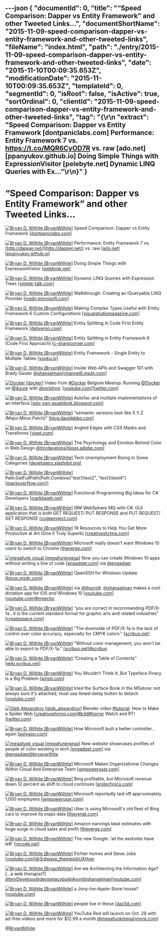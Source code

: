 ---json
{
  "documentId": 0,
  "title": "“Speed Comparison: Dapper vs Entity Framework” and other Tweeted Links…",
  "documentShortName": "2015-11-09-speed-comparison-dapper-vs-entity-framework-and-other-tweeted-links",
  "fileName": "index.html",
  "path": "./entry/2015-11-09-speed-comparison-dapper-vs-entity-framework-and-other-tweeted-links",
  "date": "2015-11-10T00:09:35.653Z",
  "modificationDate": "2015-11-10T00:09:35.653Z",
  "templateId": 0,
  "segmentId": 0,
  "isRoot": false,
  "isActive": true,
  "sortOrdinal": 0,
  "clientId": "2015-11-09-speed-comparison-dapper-vs-entity-framework-and-other-tweeted-links",
  "tag": "{\r\n  \"extract\": \"Speed Comparison: Dapper vs Entity Framework [dontpaniclabs.com]  Performance: Entity Framework 7 vs. <https://t.co/MQR6CyOD7R> vs. raw [ado.net] [ppanyukov.github.io]  Doing Simple Things with ExpressionVisitor [pelebyte.net]  Dynamic LINQ Queries with Ex...\"\r\n}"
}
---

# “Speed Comparison: Dapper vs Entity Framework” and other Tweeted Links…

[<img alt="Bryan D. Wilhite [BryanWilhite]" src="https://songhay.blob.core.windows.net/shared-social-twitter/BryanWilhite.jpeg">](http://songhayblog.azurewebsites.net/ "Bryan D. Wilhite [BryanWilhite]") Speed Comparison: Dapper vs Entity Framework [[dontpaniclabs.com]](http://www.dontpaniclabs.com/blog/post/2014/05/01/Speed-Comparison-Dapper-vs-Entity-Framework/)

[<img alt="Bryan D. Wilhite [BryanWilhite]" src="https://songhay.blob.core.windows.net/shared-social-twitter/BryanWilhite.jpeg">](http://songhayblog.azurewebsites.net/ "Bryan D. Wilhite [BryanWilhite]") Performance: Entity Framework 7 vs. [http://dapper.net/](http://dapper.net/) vs. raw [[ado.net]](http://ADO.NET)[[ppanyukov.github.io]](http://ppanyukov.github.io/2015/05/20/entity-framework-7-performance.html)

[<img alt="Bryan D. Wilhite [BryanWilhite]" src="https://songhay.blob.core.windows.net/shared-social-twitter/BryanWilhite.jpeg">](http://songhayblog.azurewebsites.net/ "Bryan D. Wilhite [BryanWilhite]") Doing Simple Things with ExpressionVisitor [[pelebyte.net]](http://pelebyte.net/blog/2011/05/13/doing-simple-things-with-expressionvisitor/)

[<img alt="Bryan D. Wilhite [BryanWilhite]" src="https://songhay.blob.core.windows.net/shared-social-twitter/BryanWilhite.jpeg">](http://songhayblog.azurewebsites.net/ "Bryan D. Wilhite [BryanWilhite]") Dynamic LINQ Queries with Expression Trees [[simple-talk.com]](https://www.simple-talk.com/dotnet/.net-framework/dynamic-linq-queries-with-expression-trees/)

[<img alt="Bryan D. Wilhite [BryanWilhite]" src="https://songhay.blob.core.windows.net/shared-social-twitter/BryanWilhite.jpeg">](http://songhayblog.azurewebsites.net/ "Bryan D. Wilhite [BryanWilhite]") Walkthrough: Creating an IQueryable LINQ Provider [[msdn.microsoft.com]](https://msdn.microsoft.com/en-us/library/vstudio/bb546158(v=vs.110).aspx)

[<img alt="Bryan D. Wilhite [BryanWilhite]" src="https://songhay.blob.core.windows.net/shared-social-twitter/BryanWilhite.jpeg">](http://songhayblog.azurewebsites.net/ "Bryan D. Wilhite [BryanWilhite]") Making Complex Types Useful with Entity Framework 6 Custom Configurations [[visualstudiomagazine.com]](https://visualstudiomagazine.com/articles/2014/04/01/making-complex-types-useful.aspx)

[<img alt="Bryan D. Wilhite [BryanWilhite]" src="https://songhay.blob.core.windows.net/shared-social-twitter/BryanWilhite.jpeg">](http://songhayblog.azurewebsites.net/ "Bryan D. Wilhite [BryanWilhite]") Entity Splitting in Code First Entity Framework [[deliveron.com]](http://www.deliveron.com/blog/entity-splitting-code-first-entity-framework/)

[<img alt="Bryan D. Wilhite [BryanWilhite]" src="https://songhay.blob.core.windows.net/shared-social-twitter/BryanWilhite.jpeg">](http://songhayblog.azurewebsites.net/ "Bryan D. Wilhite [BryanWilhite]") Entity Splitting in Entity Framework 6 (Code First Approach) [[c-sharpcorner.com]](http://www.c-sharpcorner.com/UploadFile/ff2f08/entity-splitting-in-entity-framework-6-code-first-approach/)

[<img alt="Bryan D. Wilhite [BryanWilhite]" src="https://songhay.blob.core.windows.net/shared-social-twitter/BryanWilhite.jpeg">](http://songhayblog.azurewebsites.net/ "Bryan D. Wilhite [BryanWilhite]") Entity Framework - Single Entity to Multiple Tables [[youku.io]](http://youku.io/questions/1172551/entity-framework-single-entity-to-multiple-tables)

[<img alt="Bryan D. Wilhite [BryanWilhite]" src="https://songhay.blob.core.windows.net/shared-social-twitter/BryanWilhite.jpeg">](http://songhayblog.azurewebsites.net/ "Bryan D. Wilhite [BryanWilhite]") Inside Web APIs and Swagger 101 with Brady Gaster [@shanselman](http://twitter.com/shanselman)[[channel9.msdn.com]](https://channel9.msdn.com/Shows/Azure-Friday/Inside-Web-APIs-and-Swagger-101-with-Brady-Gaster)

[<img alt="Docker [docker]" src="https://songhay.blob.core.windows.net/shared-social-twitter/docker.png">](http://docker.com/ "Docker [docker]") Video from [#Docker](http://search.twitter.com/search?q=%23Docker) Belgium Meetup: Running [@Docker](http://twitter.com/Docker) on [@Azure](http://twitter.com/Azure) with [@nicktrog](http://twitter.com/nicktrog): [[youtube.com]](https://www.youtube.com/watch?v=91cIyipiKAk&index=3&list=PL5GivWTz0TB0Gm-8yYpiA3e0MG-bi_lPy)[[twitter.com]](https://twitter.com/docker/status/657753892021776384/photo/1)

[<img alt="Bryan D. Wilhite [BryanWilhite]" src="https://songhay.blob.core.windows.net/shared-social-twitter/BryanWilhite.jpeg">](http://songhayblog.azurewebsites.net/ "Bryan D. Wilhite [BryanWilhite]") Autofac and multiple implementations of an interface [[edo-van-asseldonk.blogspot.com]](http://edo-van-asseldonk.blogspot.com/2013/01/autofac-and-multiple-implementations-of.html)

[<img alt="Bryan D. Wilhite [BryanWilhite]" src="https://songhay.blob.core.windows.net/shared-social-twitter/BryanWilhite.jpeg">](http://songhayblog.azurewebsites.net/ "Bryan D. Wilhite [BryanWilhite]") “semantic versions look like X.Y.Z (Major.Minor.Patch)” [[blog.davidebbo.com]](http://blog.davidebbo.com/2011/01/nuget-versioning-part-2-core-algorithm.html)

[<img alt="Bryan D. Wilhite [BryanWilhite]" src="https://songhay.blob.core.windows.net/shared-social-twitter/BryanWilhite.jpeg">](http://songhayblog.azurewebsites.net/ "Bryan D. Wilhite [BryanWilhite]") Angled Edges with CSS Masks and Transforms [[viget.com]](https://viget.com/inspire/angled-edges-with-css-masks-and-transforms)

[<img alt="Bryan D. Wilhite [BryanWilhite]" src="https://songhay.blob.core.windows.net/shared-social-twitter/BryanWilhite.jpeg">](http://songhayblog.azurewebsites.net/ "Bryan D. Wilhite [BryanWilhite]") The Psychology and Emotion Behind Color in Web Design [@tmrdevelops](http://twitter.com/tmrdevelops)[[blogs.adobe.com]](http://blogs.adobe.com/dreamweaver/2015/10/the-psychology-and-emotion-behind-color-in-web-design.html)

[<img alt="Bryan D. Wilhite [BryanWilhite]" src="https://songhay.blob.core.windows.net/shared-social-twitter/BryanWilhite.jpeg">](http://songhayblog.azurewebsites.net/ "Bryan D. Wilhite [BryanWilhite]") Tech Unemployment Rising In Some Categories [[developers.slashdot.org]](http://developers.slashdot.org/story/15/10/29/1244200/tech-unemployment-rising-in-some-categories?utm_source=feedly1.0mainlinkanon&utm_medium=feed)

[<img alt="Bryan D. Wilhite [BryanWilhite]" src="https://songhay.blob.core.windows.net/shared-social-twitter/BryanWilhite.jpeg">](http://songhayblog.azurewebsites.net/ "Bryan D. Wilhite [BryanWilhite]") Path.GetFullPath(Path.Combine("test1/test2", "test3\\test4")[[stackoverflow.com]](http://stackoverflow.com/questions/3144492/how-do-i-get-nets-path-combine-to-convert-forward-slashes-to-backslashes))

[<img alt="Bryan D. Wilhite [BryanWilhite]" src="https://songhay.blob.core.windows.net/shared-social-twitter/BryanWilhite.jpeg">](http://songhayblog.azurewebsites.net/ "Bryan D. Wilhite [BryanWilhite]") Functional Programming Big Ideas for C# Developers [[markheath.net]](http://markheath.net/post/functional-programming-big-ideas)

[<img alt="Bryan D. Wilhite [BryanWilhite]" src="https://songhay.blob.core.windows.net/shared-social-twitter/BryanWilhite.jpeg">](http://songhayblog.azurewebsites.net/ "Bryan D. Wilhite [BryanWilhite]") IBM WebSphere MQ with C#: GUI application that is both GET REQUEST/ PUT RESPONSE and PUT REQUEST/ GET RESPONSE [[codeproject.com]](http://www.codeproject.com/Articles/12198/IBM-WebSphere-MQ-with-C-GUI-application-that-is-bo)

[<img alt="Bryan D. Wilhite [BryanWilhite]" src="https://songhay.blob.core.windows.net/shared-social-twitter/BryanWilhite.jpeg">](http://songhayblog.azurewebsites.net/ "Bryan D. Wilhite [BryanWilhite]") 19 Resources to Help You Get More Productive at Art (One it Truly Superb) [[creativeshrimp.com]](http://www.creativeshrimp.com/19-useful-art-resources.html)

[<img alt="Bryan D. Wilhite [BryanWilhite]" src="https://songhay.blob.core.windows.net/shared-social-twitter/BryanWilhite.jpeg">](http://songhayblog.azurewebsites.net/ "Bryan D. Wilhite [BryanWilhite]") Microsoft really doesn’t want Windows 10 users to switch to Chrome [[theverge.com]](http://www.theverge.com/2015/10/18/9563927/microsoft-windows-10-default-apps-browser-prompt)

[<img alt="megafunk visual [megafunkmega]" src="https://songhay.blob.core.windows.net/shared-social-twitter/megafunkmega.jpg">](http://megafunk.com/ "megafunk visual [megafunkmega]") Now you can create Windows 10 apps without writing a line of code [[engadget.com]](http://www.engadget.com/2015/11/01/now-you-can-create-windows-10-apps-without-code/) via [@engadget](http://twitter.com/engadget)

[<img alt="Bryan D. Wilhite [BryanWilhite]" src="https://songhay.blob.core.windows.net/shared-social-twitter/BryanWilhite.jpeg">](http://songhayblog.azurewebsites.net/ "Bryan D. Wilhite [BryanWilhite]") OpenSSH for Windows Update [[blogs.msdn.com]](http://blogs.msdn.com/b/powershell/archive/2015/10/19/openssh-for-windows-update.aspx)

[<img alt="Bryan D. Wilhite [BryanWilhite]" src="https://songhay.blob.core.windows.net/shared-social-twitter/BryanWilhite.jpeg">](http://songhayblog.azurewebsites.net/ "Bryan D. Wilhite [BryanWilhite]") via [@thurrott](http://twitter.com/thurrott): [@shanselman](http://twitter.com/shanselman) makes a cool dictation app for iOS *and* Windows 10 [[youtube.com]](https://www.youtube.com/watch?v=eBY0Ujw-Nq4)[[youtube.com]](https://www.youtube.com/watch?v=zK7FeYstHdM)[#myecho](http://search.twitter.com/search?q=%23myecho)

[<img alt="Bryan D. Wilhite [BryanWilhite]" src="https://songhay.blob.core.windows.net/shared-social-twitter/BryanWilhite.jpeg">](http://songhayblog.azurewebsites.net/ "Bryan D. Wilhite [BryanWilhite]") “you are correct in recommending PDF/X-1a…it is the current standard format for graphic arts and related industries” [[createspace.com]](https://www.createspace.com/en/community/docs/DOC-1331)

[<img alt="Bryan D. Wilhite [BryanWilhite]" src="https://songhay.blob.core.windows.net/shared-social-twitter/BryanWilhite.jpeg">](http://songhayblog.azurewebsites.net/ "Bryan D. Wilhite [BryanWilhite]") “The downside of PDF/X-1a is the lack of control over color accuracy, especially for CMYK colors.” [[scribus.net]](http://scribus.net/svn/Scribus/branches/Version14x/Scribus/scribus/doc/en/pdfx1a.html)

[<img alt="Bryan D. Wilhite [BryanWilhite]" src="https://songhay.blob.core.windows.net/shared-social-twitter/BryanWilhite.jpeg">](http://songhayblog.azurewebsites.net/ "Bryan D. Wilhite [BryanWilhite]") “Without color management, you won’t be able to export to PDF/X-1a.” [[scribus.net]](http://scribus.net/svn/Scribus/branches/Version14x/Scribus/scribus/doc/en/pdfx1a.html)[#scribus](http://search.twitter.com/search?q=%23scribus)

[<img alt="Bryan D. Wilhite [BryanWilhite]" src="https://songhay.blob.core.windows.net/shared-social-twitter/BryanWilhite.jpeg">](http://songhayblog.azurewebsites.net/ "Bryan D. Wilhite [BryanWilhite]") “Creating a Table of Contents” [[wiki.scribus.net]](http://wiki.scribus.net/canvas/Creating_a_Table_of_Contents)

[<img alt="Bryan D. Wilhite [BryanWilhite]" src="https://songhay.blob.core.windows.net/shared-social-twitter/BryanWilhite.jpeg">](http://songhayblog.azurewebsites.net/ "Bryan D. Wilhite [BryanWilhite]") You Wouldn’t Think It, But Typeface Piracy Is a Big Problem [[wired.com]](http://www.wired.com/2015/10/you-wouldnt-think-it-but-typeface-piracy-is-a-big-problem/)

[<img alt="Bryan D. Wilhite [BryanWilhite]" src="https://songhay.blob.core.windows.net/shared-social-twitter/BryanWilhite.jpeg">](http://songhayblog.azurewebsites.net/ "Bryan D. Wilhite [BryanWilhite]") tried the Surface Book in the MSstore: not always sure it's attached; must use timed-delay button to detach [[youtube.com]](https://www.youtube.com/watch?v=XVfOe5mFbAE)

[<img alt="Gleb Alexandrov [gleb_alexandrov]" src="https://songhay.blob.core.windows.net/shared-social-twitter/gleb_alexandrov.jpeg">](http://www.creativeshrimp.com/ "Gleb Alexandrov [gleb_alexandrov]") Blender video [#tutorial](http://search.twitter.com/search?q=%23tutorial): How to Make a Spider Web [[creativeshrimp.com]](http://www.creativeshrimp.com/how-to-make-a-spider-web-in-blender.html)[#b3d](http://search.twitter.com/search?q=%23b3d)[#horror](http://search.twitter.com/search?q=%23horror) Watch and RT! [[twitter.com]](https://twitter.com/gleb_alexandrov/status/651417029115822080/photo/1)

[<img alt="Bryan D. Wilhite [BryanWilhite]" src="https://songhay.blob.core.windows.net/shared-social-twitter/BryanWilhite.jpeg">](http://songhayblog.azurewebsites.net/ "Bryan D. Wilhite [BryanWilhite]") How Microsoft built a better controller... again [[polygon.com]](http://www.polygon.com/2015/10/22/9591974/xbox-one-elite-controller-interview)

[<img alt="megafunk visual [megafunkmega]" src="https://songhay.blob.core.windows.net/shared-social-twitter/megafunkmega.jpg">](http://megafunk.com/ "megafunk visual [megafunkmega]") New website showcases profiles of people of color working in tech [[engadget.com]](http://www.engadget.com/2015/10/29/people-of-color-in-tech-website/) via [@engadget](http://twitter.com/engadget)[@bryanwilhite](http://twitter.com/bryanwilhite)

[<img alt="Bryan D. Wilhite [BryanWilhite]" src="https://songhay.blob.core.windows.net/shared-social-twitter/BryanWilhite.jpeg">](http://songhayblog.azurewebsites.net/ "Bryan D. Wilhite [BryanWilhite]") Microsoft Makes Organizational Changes Within Cloud And Enterprise Team [[wmpoweruser.com]](http://wmpoweruser.com/microsoft-makes-organizational-changes-within-cloud-and-enterprise-team/)

[<img alt="Bryan D. Wilhite [BryanWilhite]" src="https://songhay.blob.core.windows.net/shared-social-twitter/BryanWilhite.jpeg">](http://songhayblog.azurewebsites.net/ "Bryan D. Wilhite [BryanWilhite]") Bing profitable, but Microsoft revenue down 12 percent as shift to cloud continues [[arstechnica.com]](http://arstechnica.com/information-technology/2015/10/bing-profitable-but-microsoft-revenue-down-12-percent-as-shift-to-cloud-continues/)

[<img alt="Bryan D. Wilhite [BryanWilhite]" src="https://songhay.blob.core.windows.net/shared-social-twitter/BryanWilhite.jpeg">](http://songhayblog.azurewebsites.net/ "Bryan D. Wilhite [BryanWilhite]") Microsoft reportedly laid off approximately 1,000 employees [[wmpoweruser.com]](http://wmpoweruser.com/microsoft-reportedly-laid-off-approximately-1000-employees/)

[<img alt="Bryan D. Wilhite [BryanWilhite]" src="https://songhay.blob.core.windows.net/shared-social-twitter/BryanWilhite.jpeg">](http://songhayblog.azurewebsites.net/ "Bryan D. Wilhite [BryanWilhite]") Uber is using Microsoft's old fleet of Bing cars to improve its maps data [[theverge.com]](http://www.theverge.com/2015/10/19/9570259/uber-mapping-cars)

[<img alt="Bryan D. Wilhite [BryanWilhite]" src="https://songhay.blob.core.windows.net/shared-social-twitter/BryanWilhite.jpeg">](http://songhayblog.azurewebsites.net/ "Bryan D. Wilhite [BryanWilhite]") Amazon earnings beat estimates with huge surge in cloud sales and profit [[theverge.com]](http://www.theverge.com/2015/10/22/9598034/amazon-q3-third-quarter-2015-earnings)

[<img alt="Bryan D. Wilhite [BryanWilhite]" src="https://songhay.blob.core.windows.net/shared-social-twitter/BryanWilhite.jpeg">](http://songhayblog.azurewebsites.net/ "Bryan D. Wilhite [BryanWilhite]") The new Google: ‘all the assholes have left’ [[recode.net]](http://recode.net/2015/10/23/the-new-google-all-the-assholes-have-left/)

[<img alt="Bryan D. Wilhite [BryanWilhite]" src="https://songhay.blob.core.windows.net/shared-social-twitter/BryanWilhite.jpeg">](http://songhayblog.azurewebsites.net/ "Bryan D. Wilhite [BryanWilhite]") Eichler homes and Steve Jobs [[youtube.com]](https://www.youtube.com/watch?v=GD_C4bWRKeE)[@3rdwave_themes](http://twitter.com/3rdwave_themes)[@UXHow](http://twitter.com/UXHow)

[<img alt="Bryan D. Wilhite [BryanWilhite]" src="https://songhay.blob.core.windows.net/shared-social-twitter/BryanWilhite.jpeg">](http://songhayblog.azurewebsites.net/ "Bryan D. Wilhite [BryanWilhite]") Are we Architecting the Information Age? […a web therapist?] [@tmrDevelops](http://twitter.com/tmrDevelops)[@denisejacobs](http://twitter.com/denisejacobs)[@iAyori](http://twitter.com/iAyori)[@shanselman](http://twitter.com/shanselman)[[youtube.com]](https://www.youtube.com/watch?v=dNFyT5ra1MY&feature=youtu.be)

[<img alt="Bryan D. Wilhite [BryanWilhite]" src="https://songhay.blob.core.windows.net/shared-social-twitter/BryanWilhite.jpeg">](http://songhayblog.azurewebsites.net/ "Bryan D. Wilhite [BryanWilhite]") a Jony-Ive-Apple-Store house? [[youtube.com]](https://www.youtube.com/watch?v=EOh-byDAT54)

[<img alt="Bryan D. Wilhite [BryanWilhite]" src="https://songhay.blob.core.windows.net/shared-social-twitter/BryanWilhite.jpeg">](http://songhayblog.azurewebsites.net/ "Bryan D. Wilhite [BryanWilhite]") people live in these [[daz3d.com]](http://www.daz3d.com/shipping-container/)

[<img alt="Bryan D. Wilhite [BryanWilhite]" src="https://songhay.blob.core.windows.net/shared-social-twitter/BryanWilhite.jpeg">](http://songhayblog.azurewebsites.net/ "Bryan D. Wilhite [BryanWilhite]") YouTube Red will launch on Oct. 28 with ad-free videos and more for $12.99 a month [@megafunkmega](http://twitter.com/megafunkmega)[[imore.com]](http://www.imore.com/youtube-red-will-launch-oct-28-ad-free-videos-and-more-12-month)

@[BryanWilhite](https://twitter.com/BryanWilhite)
